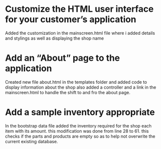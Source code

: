 # Customize the HTML user interface for your customer’s application
Added the customization in the mainscreen.html file where i added details and stylings as well as displaying the shop name
# Add an “About” page to the application
Created new file about.html in the templates folder and added code to display information about the shop also added a controller and a  link in the mainscreen.html to handle the shift to and fro the about page.
# Add a sample inventory appropriate
In the bootstrap data file added the inventory required for the shop each item with its amount. this modification was done from line 28 to 61. this checks if the parts and products are empty so as to help not overwrite the current existing database.
